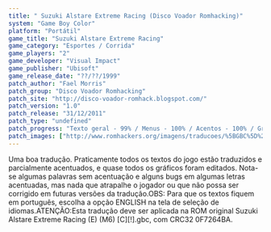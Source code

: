 ```yaml
---
title: " Suzuki Alstare Extreme Racing (Disco Voador Romhacking)"
system: "Game Boy Color"
platform: "Portátil"
game_title: "Suzuki Alstare Extreme Racing"
game_category: "Esportes / Corrida"
game_players: "2"
game_developer: "Visual Impact"
game_publisher: "Ubisoft"
game_release_date: "??/??/1999"
patch_author: "Fael Morris"
patch_group: "Disco Voador Romhacking"
patch_site: "http://disco-voador-romhack.blogspot.com/"
patch_version: "1.0"
patch_release: "31/12/2011"
patch_type: "undefined"
patch_progress: "Texto geral - 99% / Menus - 100% / Acentos - 100% / Gráficos - 100% / Revisão - 50%"
patch_images: ["http://www.romhackers.org/imagens/traducoes/%5BGBC%5D%20Suzuki%20Alstare%20Extreme%20Racing%20-%20Disco%20Voador%20Romhacking%20-%201.png","http://www.romhackers.org/imagens/traducoes/%5BGBC%5D%20Suzuki%20Alstare%20Extreme%20Racing%20-%20Disco%20Voador%20Romhacking%20-%202.png","http://www.romhackers.org/imagens/traducoes/%5BGBC%5D%20Suzuki%20Alstare%20Extreme%20Racing%20-%20Disco%20Voador%20Romhacking%20-%203.png"]
---
```

Uma boa tradução. Praticamente todos os textos do jogo estão traduzidos e parcialmente acentuados, e quase todos os gráficos foram editados. Nota-se algumas palavras sem acentuação e alguns bugs em algumas letras acentuadas, mas nada que atrapalhe o jogador ou que não possa ser corrigido em futuras versões da tradução.OBS: Para que os textos fiquem em português, escolha a opção ENGLISH na tela de seleção de idiomas.ATENÇÃO:Esta tradução deve ser aplicada na ROM original Suzuki Alstare Extreme Racing (E) (M6) [C][!].gbc, com CRC32 0F7264BA.